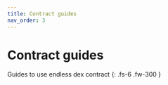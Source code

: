 ```yaml
---
title: Contract guides
nav_order: 3
---
```


# Contract guides
Guides to use endless dex contract
{: .fs-6 .fw-300 }  